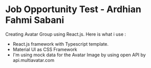 # Job Opportunity Test - Ardhian Fahmi Sabani
Creating Avatar Group using React.js.
Here is what i use :
- React.js framework with Typescript template.
- Material UI as CSS Framework
- I'm using mock data for the Avatar Image by using open API by api.multiavatar.com

